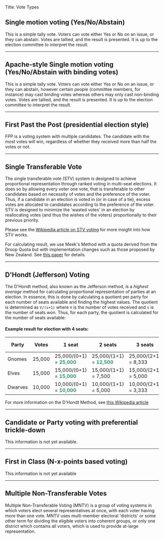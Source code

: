 Title: Vote Types


<h2 id="yna">Single motion voting (Yes/No/Abstain)</h2>

This is a simple tally vote. Voters can vote either Yes or No on an
issue, or they can abstain.  Votes are tallied, and the result is
presented. It is up to the election committee to interpret the result.

----

<h2 id="ap">Apache-style Single motion voting (Yes/No/Abstain with binding votes)</h2>

This is a simple tally vote. Voters can vote either Yes or No on an
issue, or they can abstain, however certain people (committee members,
for instance) may cast binding votes whereas others may only cast
non-binding votes.  Votes are tallied, and the result is presented. It
is up to the election committee to interpret the result.

----

<h2 id="fpp">First Past the Post (presidential election style)</h2>

FPP is a voting system with multiple candidates. The candidate with
the most votes will win, regardless of whether they received more than
half the votes or not.

----


<h2 id="stv">Single Transferable Vote</h2>

The single transferable vote (STV) system is designed to achieve
proportional representation through ranked voting in multi-seat
elections. It does so by allowing every voter one vote, that is
transferable to other candidates based on necessity of votes and the
preference of the voter. Thus, if a candidate in an election is voted
in (or in case of a tie), excess votes are allocated to candidates
according to the preference of the voter. STV is designed to minimize
the 'wasted votes' in an election by reallocating votes (and thus the
wishes of the voters) proportionally to their previous priority.

Please see the
[Wikipedia article on STV voting](https://en.wikipedia.org/wiki/Single_transferable_vote#Voting)
for more insight into how STV works.

For calculating result, we use Meek's Method with a quota derived from
the Droop Quota but with implementation changes such as those
proposed by New Zealand. See 
[this paper](http://svn.apache.org/repos/asf/steve/trunk/stv_background/meekm.pdf)
for details.

----

<h2 id="dh">D'Hondt (Jefferson) Voting</h2>

The D'Hondt method, also known as the Jefferson method, is a *highest
average* method for calculating proportional representation of parties
at an election.  In essence, this is done by calculating a quotient
per party for each number of seats available and finding the highest
values. The quotient is determined as `V/(s+1)` where `V` is the
number of votes received and `s` is the number of seats won. Thus, for
each party, the quotient is calculated for the number of seats
available:

#### Example result for election with 4 seats:

| Party | Votes | 1 seat | 2 seats | 3 seats | 4 seats | seats won |
|-------|-------|--------|---------|---------|---------|-----------|
| Gnomes | 25,000 | 25,000/(0+1) = <b style='color:#396;'>25,000</b> | 25,000/(1+1) = <b style='color:#396;'>12,500</b> | 25,000/(2+1) = 8,333 | 25,000/(3+1) = 6,250 | 2 |
| Elves | 15,000 | 15,000/(0+1) = <b style='color:#396;'>15,000</b> | 15,000/(1+1) = 7,500 | 15,000/(2+1) = 5,000 | 15,000/(3+1) = 3,750 | 1 |
| Dwarves | 10,000 | 10,000/(0+1) = <b style='color:#396;'>10,000</b> | 10,000/(1+1) = 5,000 | 10,000/(2+1) = 3,333 | 10,000/(3+1) = 2,500 | 1 |


For more information on the D'Hondt Method, see
[this Wikipedia article](https://en.wikipedia.org/wiki/D'Hondt_method)

----

<h2 id="cop">Candidate or Party voting with preferential trickle-down</h2>

This information is not yet available.

----

<h2 id="fic">First in Class (N-x-points based voting)</h2>

This information is not yet available

----

<h2 id="mntv">Multiple Non-Transferable Votes</h2>

Multiple Non-Transferable Voting (MNTV) is a group of voting systems in which voters elect several representatives at once, with each voter having more than one vote. MNTV uses multi-member electoral 'districts' or some other term for dividing the eligible voters into coherent groups, or only one district which contains all voters, which is used to provide at-large representation.
